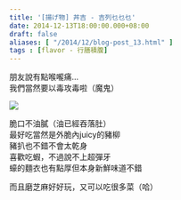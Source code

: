 ```yaml
---
title: '[揚げ物] 丼吉 - 吉列乜乜乜'
date: 2014-12-13T18:00:00.000+08:00
draft: false
aliases: [ "/2014/12/blog-post_13.html" ]
tags : [flavor - 行膳積腹]
---
```


朋友說有點喉嚨痛...  
我們當然要以毒攻毒啦（魔鬼）  

[![](https://farm9.staticflickr.com/8678/16008703402_4147a47582_z.jpg)](https://farm9.staticflickr.com/8678/16008703402_4147a47582_z.jpg)

脆口不油膩（油已經吞落肚）  
最好吃當然是外脆內juicy的豬柳  
豬扒也不錯不會太乾身  
喜歡吃蝦，不過說不上超彈牙  
蠔的麵衣也有點厚但本身新鮮味道不錯  
  
而且磨芝麻好好玩，又可以吃很多菜（哈）